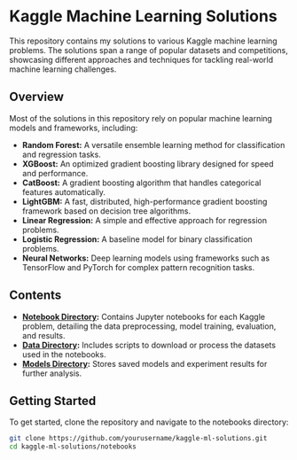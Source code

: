 # Kaggle Machine Learning Solutions

This repository contains my solutions to various Kaggle machine learning problems. The solutions span a range of popular datasets and competitions, showcasing different approaches and techniques for tackling real-world machine learning challenges.

## Overview

Most of the solutions in this repository rely on popular machine learning models and frameworks, including:

- **Random Forest:** A versatile ensemble learning method for classification and regression tasks.
- **XGBoost:** An optimized gradient boosting library designed for speed and performance.
- **CatBoost:** A gradient boosting algorithm that handles categorical features automatically.
- **LightGBM:** A fast, distributed, high-performance gradient boosting framework based on decision tree algorithms.
- **Linear Regression:** A simple and effective approach for regression problems.
- **Logistic Regression:** A baseline model for binary classification problems.
- **Neural Networks:** Deep learning models using frameworks such as TensorFlow and PyTorch for complex pattern recognition tasks.

## Contents

- **[Notebook Directory](./notebooks):** Contains Jupyter notebooks for each Kaggle problem, detailing the data preprocessing, model training, evaluation, and results.
- **[Data Directory](./data):** Includes scripts to download or process the datasets used in the notebooks.
- **[Models Directory](./models):** Stores saved models and experiment results for further analysis.

## Getting Started

To get started, clone the repository and navigate to the notebooks directory:

```bash
git clone https://github.com/yourusername/kaggle-ml-solutions.git
cd kaggle-ml-solutions/notebooks

